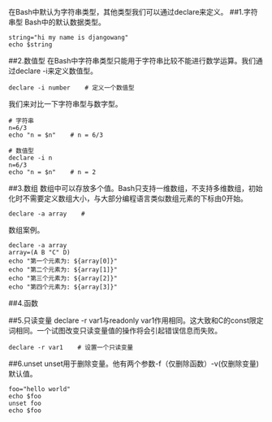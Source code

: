 在Bash中默认为字符串类型，其他类型我们可以通过declare来定义。
##1.字符串型
Bash中的默认数据类型。
```
string="hi my name is djangowang"   
echo $string
```
##2.数值型
在Bash中字符串类型只能用于字符串比较不能进行数学运算。我们通过declare -i来定义数值型。
```
declare -i number    # 定义一个数值型

```
我们来对比一下字符串型与数字型。
```
# 字符串
n=6/3
echo "n = $n"    # n = 6/3

# 数值型 
declare -i n
n=6/3
echo "n = $n"    # n = 2
```

##3.数组
数组中可以存放多个值。Bash只支持一维数组，不支持多维数组，初始化时不需要定义数组大小，与大部分编程语言类似数组元素的下标由0开始。
```
declare -a array    #

```
数组案例。
```
declare -a array
array=(A B "C" D)
echo "第一个元素为: ${array[0]}"
echo "第二个元素为: ${array[1]}"
echo "第三个元素为: ${array[2]}"
echo "第四个元素为: ${array[3]}"

```
##4.函数



##5.只读变量
declare -r var1与readonly var1作用相同。这大致和C的const限定词相同。一个试图改变只读变量值的操作将会引起错误信息而失败。
```
declare -r var1    # 设置一个只读变量
```

##6.unset
unset用于删除变量。他有两个参数-f（仅删除函数）-v(仅删除变量)默认值。 
```
foo="hello world"
echo $foo
unset foo
echo $foo
```

